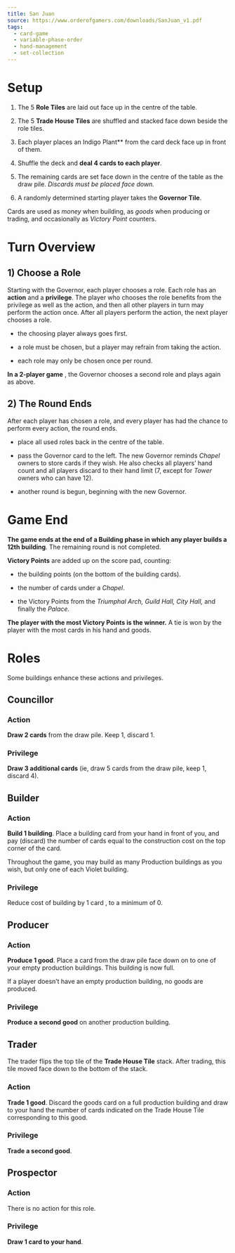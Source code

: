 ```yaml
---
title: San Juan
source: https://www.orderofgamers.com/downloads/SanJuan_v1.pdf
tags:
  - card-game
  - variable-phase-order
  - hand-management
  - set-collection
---
```


# Setup

1. The 5 **Role Tiles** are laid out face up in the centre of the table.

2. The 5 **Trade House Tiles** are shuffled and stacked face down beside the role tiles.

3. Each player places an Indigo Plant** from the card deck face up in front of them.

4. Shuffle the deck and **deal 4 cards to each player**.

5. The remaining cards are set face down in the centre of the table as the draw pile. _Discards must be placed face down._

6.  A randomly determined starting player takes the **Governor Tile**.

Cards are used as _money_ when building, as _goods_ when producing or trading, and occasionally as _Victory Point_ counters.

# Turn Overview

## 1) Choose a Role

Starting with the Governor, each player chooses a role. Each role has an **action** and a **privilege**. The player who chooses the role benefits from the privilege as well as the action, and then all other players in turn may perform the action once. After all players perform the action, the next player chooses a role.

* the choosing player always goes first.

* a role must be chosen, but a player may refrain from taking the action.

* each role may only be chosen once per round.

**In a 2-player game** , the Governor chooses a second role and plays again as above.

## 2) The Round Ends

After each player has chosen a role, and every player has had the chance to perform every action, the round ends.

* place all used roles back in the centre of the table.

* pass the Governor card to the left. The new Governor reminds _Chapel_ owners to store cards if they wish. He also checks all players’ hand count and all players discard to their hand limit (7, except for _Tower_ owners who can have 12).

* another round is begun, beginning with the new Governor.

# Game End

**The game ends at the end of a Building phase in which any player builds a 12th building**. The remaining round is not completed.

**Victory Points** are added up on the score pad, counting:

* the building points (on the bottom of the building cards).

* the number of cards under a _Chapel_.

* the Victory Points from the _Triumphal Arch, Guild Hall, City_ _Hall,_ and finally the _Palace._

**The player with the most Victory Points is the winner.** A tie is won by the player with the most cards in his hand and goods.

# Roles

Some buildings enhance these actions and privileges.

## Councillor

### Action

**Draw 2 cards** from the draw pile. Keep 1, discard 1.

### Privilege

**Draw 3 additional cards** (ie, draw 5 cards from the draw pile, keep 1, discard 4).


## Builder

### Action

**Build 1 building**. Place a building card from your hand in front of you, and pay (discard) the number of cards equal to the construction cost on the top corner of the card.

Throughout the game, you may build as many Production buildings as you wish, but only one of each Violet building.

### Privilege

Reduce cost of building by 1 card , to a minimum of 0.

## Producer

### Action

**Produce 1 good**. Place a card from the draw pile face down on to one of your empty production buildings. This building is now full.

If a player doesn’t have an empty production building, no goods are produced.

### Privilege

**Produce a second good** on another production building.

## Trader

The trader flips the top tile of the **Trade House Tile** stack. After trading, this tile moved face down to the bottom of the stack.

### Action

**Trade 1 good**. Discard the goods card on a full production building and draw to your hand the number of cards indicated on the Trade House Tile corresponding to this good.

### Privilege

**Trade a second good**.

## Prospector

### Action

There is no action for this role.

### Privilege

**Draw 1 card to your hand**.